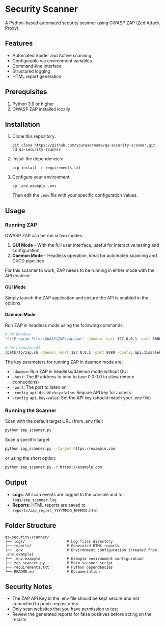 # Security Scanner

A Python-based automated security scanner using OWASP ZAP (Zed Attack Proxy).

## Features

- Automated Spider and Active scanning
- Configurable via environment variables
- Command-line interface
- Structured logging
- HTML report generation

## Prerequisites

1. Python 3.6 or higher
2. OWASP ZAP installed locally

## Installation

1. Clone this repository:
   ```
   git clone https://github.com/yourusername/qa-security-scanner.git
   cd qa-security-scanner
   ```

2. Install the dependencies:
   ```
   pip install -r requirements.txt
   ```

3. Configure your environment:
   ```
   cp .env.example .env
   ```
   Then edit the `.env` file with your specific configuration values.

## Usage

### Running ZAP

OWASP ZAP can be run in two modes:

1. **GUI Mode** - With the full user interface, useful for interactive testing and configuration
2. **Daemon Mode** - Headless operation, ideal for automated scanning and CI/CD pipelines

For this scanner to work, ZAP needs to be running in either mode with the API enabled.

#### GUI Mode
Simply launch the ZAP application and ensure the API is enabled in the options.

#### Daemon Mode
Run ZAP in headless mode using the following commands:

```bash
# On Windows
"C:\Program Files\OWASP\ZAP\zap.bat" -daemon -host 127.0.0.1 -port 8080 -config api.disablekey=false -config api.key=YOUR_API_KEY

# On Linux/macOS
/path/to/zap.sh -daemon -host 127.0.0.1 -port 8080 -config api.disablekey=false -config api.key=YOUR_API_KEY
```

The key parameters for running ZAP in daemon mode are:
- `-daemon`: Run ZAP in headless/daemon mode without GUI
- `-host`: The IP address to bind to (use 0.0.0.0 to allow remote connections)
- `-port`: The port to listen on
- `-config api.disablekey=false`: Require API key for access
- `-config api.key=value`: Set the API key (should match your .env file)

### Running the Scanner

Scan with the default target URL (from .env file):
```bash
python zap_scanner.py
```

Scan a specific target:
```bash
python zap_scanner.py --target https://example.com
```

or using the short option:
```bash
python zap_scanner.py -t https://example.com
```

## Output

- **Logs**: All scan events are logged to the console and to `logs/zap_scanner.log`
- **Reports**: HTML reports are saved to `reports/zap_report_YYYYMMDD_HHMMSS.html`

## Folder Structure

```
qa-security-scanner/
├── logs/                   # Log files directory
├── reports/                # Generated HTML reports
├── .env                    # Environment configuration (created from .env.example)
├── .env.example            # Example environment configuration
├── zap_scanner.py          # Main scanner script
├── requirements.txt        # Python dependencies
└── README.md               # Documentation
```

## Security Notes

- The ZAP API Key in the .env file should be kept secure and not committed to public repositories
- Only scan websites that you have permission to test
- Review the generated reports for false positives before acting on the results
